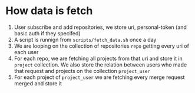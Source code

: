 # How data is fetch

1. User subscribe and add repositories, we store uri, personal-token (and basic auth if they specifed)
1. A script is runnign from `scripts/fetch_data.sh` once a day
1. We are looping on the collection of repositories `repo` getting every uri of each user
1. For each repo, we are fetching all projects from that uri and store it in `project` collection. We also store the relation between users who made that request and projects on the collection `project_user`
1. For each project of `project_user` we are fetching every merge request merged and store it